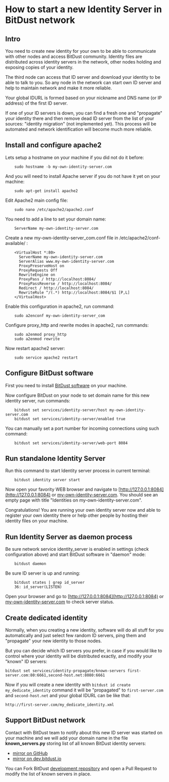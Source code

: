 # How to start a new Identity Server in BitDust network


## Intro

You need to create new identity for your own to be able to communicate with other nodes and access BitDust community.
Identity files are distributed across identity servers in the network, other nodes holding and exposing copies of your identity.

The third node can access that ID server and download your identity to be able to talk to you.
So any node in the network can start own ID server and help to maintain network and make it more reliable.

Your global IDURL is formed based on your nickname and DNS name (or IP address) of the first ID server.

If one of your ID servers is down, you can find a fresh one and "propagate" your identity there
and then remove dead ID server from the list of your sources: "identity migration" (not implemented yet).
This process will be automated and network identification will become much more reliable.


## Install and configure apache2


Lets setup a hostname on your machine if you did not do it before:

        sudo hostname -b my-own-identity-server.com


And you will need to install Apache server if you do not have it yet on your machine:

        sudo apt-get install apache2


Edit Apache2 main config file:
    
        sudo nano /etc/apache2/apache2.conf 


You need to add a line to set your domain name:
    
        ServerName my-own-identity-server.com


Create a new my-own-identity-server_com.conf file in /etc/apache2/conf-available/ :

        <VirtualHost *:80>
          ServerName my-own-identity-server.com
          ServerAlias www.my-own-identity-server.com
          ProxyPreserveHost on
          ProxyRequests Off
          RewriteEngine on
          ProxyPass / http://localhost:8084/
          ProxyPassReverse / http://localhost:8084/
          Redirect / http://localhost:8084/
          RewriteRule ^/(.*) http://localhost:8084/$1 [P,L]
        </VirtualHost>


Enable this configuration in apache2, run command:

        sudo a2enconf my-own-identity-server_com


Configure proxy_http and rewrite modes in apache2, run commands:

        sudo a2enmod proxy_http 
        sudo a2enmod rewrite


Now restart apache2 server:

        sudo service apache2 restart


## Configure BitDust software

First you need to install [BitDust software](https://bitdust.io/install.html) on your machine. 

Now configure BitDust on your node to set domain name for this new identity server, run commands:

        bitdust set services/identity-server/host my-own-identity-server.com
        bitdust set services/identity-server/enabled true


You can manually set a port number for incoming connections using such command:

        bitdust set services/identity-server/web-port 8084



## Run standalone Identity Server

Run this command to start Identity server process in current terminal:

        bitdust identity server start


Now open your favority WEB browser and navigate to [http://127.0.0.1:8084](http://127.0.0.1:8084) or [my-own-identity-server.com](my-own-identity-server.com). You should see an empty page with title "Identities on my-own-identity-server.com".

Congratulations! You are running your own identity server now and able to register your own identity there or help other people by hosting their identity files on your machine.


## Run Identity Server as daemon process

Be sure network service identity_server is enabled in settings (check configuration above) and start BitDust software in "daemon" mode:

        bitdust daemon


Be sure ID server is up and running:

        bitdust states | grep id_server
        36: id_server(LISTEN)


Open your browser and go to [http://127.0.0.1:8084](http://127.0.0.1:8084) or [my-own-identity-server.com](my-own-identity-server.com) to check server status.


## Create dedicated identity

Normally, when you creating a new identity, software will do all stuff for you automatically and just select few random ID servers, ping them and "propagate" your new identity to those nodes.

But you can decide which ID servers you prefer, in case if you would like to control where your identity will be distributed exactly, and modify your "known" ID servers:

    bitdust set services/identity-propagate/known-servers first-server.com:80:6661,second-host.net:8080:6661


Now if you will create a new identity with `bitdust id create my_dedicate_identity` command it will be "propagated" to `first-server.com` and `second-host.net` and your global IDURL can be like that:

    http://first-server.com/my_dedicate_identity.xml


## Support BitDust network

Contact with BitDust team to notify about this new ID server was started on your machine and we will add your domain name in the file __known_servers.py__ storing list of all known BitDust identity servers: 

* [mirror on GitHub](https://github.com/bitdust-io/devel/blob/master/userid/known_servers.py)
* [mirror on dev.bitdust.io](https://dev.bitdust.io/code/devel/blob/master/userid/known_servers.py)

You can Fork BitDust [development repository](https://dev.bitdust.io/code/devel) and open a Pull Request to modify the list of known servers in place.


<div class=fbcomments markdown="1">
</div>
